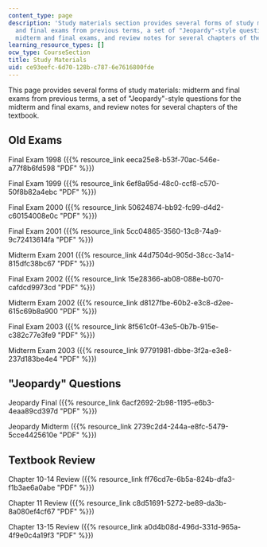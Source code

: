 ```yaml
---
content_type: page
description: 'Study materials section provides several forms of study materials: midterm
  and final exams from previous terms, a set of "Jeopardy"-style questions for the
  midterm and final exams, and review notes for several chapters of the textbook.'
learning_resource_types: []
ocw_type: CourseSection
title: Study Materials
uid: ce93eefc-6d70-128b-c787-6e7616800fde
---
```


This page provides several forms of study materials: midterm and final exams from previous terms, a set of "Jeopardy"-style questions for the midterm and final exams, and review notes for several chapters of the textbook.

Old Exams
---------

Final Exam 1998 ({{% resource_link eeca25e8-b53f-70ac-546e-a77f8b6fd598 "PDF" %}})

Final Exam 1999 ({{% resource_link 6ef8a95d-48c0-ccf8-c570-50f8b82a4ebc "PDF" %}})

Final Exam 2000 ({{% resource_link 50624874-bb92-fc99-d4d2-c60154008e0c "PDF" %}})

Final Exam 2001 ({{% resource_link 5cc04865-3560-13c8-74a9-9c72413614fa "PDF" %}})

Midterm Exam 2001 ({{% resource_link 44d7504d-905d-38cc-3a14-815dfc38bc67 "PDF" %}})

Final Exam 2002 ({{% resource_link 15e28366-ab08-088e-b070-cafdcd9973cd "PDF" %}})

Midterm Exam 2002 ({{% resource_link d8127fbe-60b2-e3c8-d2ee-615c69b8a900 "PDF" %}})

Final Exam 2003 ({{% resource_link 8f561c0f-43e5-0b7b-915e-c382c77e3fe9 "PDF" %}})

Midterm Exam 2003 ({{% resource_link 97791981-dbbe-3f2a-e3e8-237d183be4e4 "PDF" %}})

"Jeopardy" Questions
--------------------

Jeopardy Final ({{% resource_link 6acf2692-2b98-1195-e6b3-4eaa89cd397d "PDF" %}})

Jeopardy Midterm ({{% resource_link 2739c2d4-244a-e8fc-5479-5cce4425610e "PDF" %}})

Textbook Review
---------------

Chapter 10-14 Review ({{% resource_link ff76cd7e-6b5a-824b-dfa3-f1b3ae6a0abe "PDF" %}})

Chapter 11 Review ({{% resource_link c8d51691-5272-be89-da3b-8a080ef4cf67 "PDF" %}})

Chapter 13-15 Review ({{% resource_link a0d4b08d-496d-331d-965a-4f9e0c4a19f3 "PDF" %}})